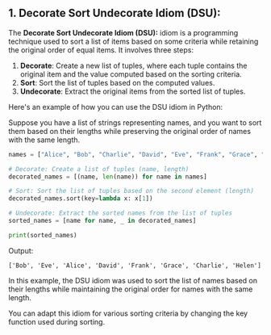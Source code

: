 




## 1. **Decorate Sort Undecorate Idiom (DSU):**
   
The **Decorate Sort Undecorate Idiom (DSU):** idiom is a programming technique used to sort a list of items based on some criteria while retaining the original order of equal items. It involves three steps:

1. **Decorate**: Create a new list of tuples, where each tuple contains the original item and the value computed based on the sorting criteria.
2. **Sort**: Sort the list of tuples based on the computed values.
3. **Undecorate**: Extract the original items from the sorted list of tuples.

Here's an example of how you can use the DSU idiom in Python:

Suppose you have a list of strings representing names, and you want to sort them based on their lengths while preserving the original order of names with the same length.

```python
names = ["Alice", "Bob", "Charlie", "David", "Eve", "Frank", "Grace", "Helen"]

# Decorate: Create a list of tuples (name, length)
decorated_names = [(name, len(name)) for name in names]

# Sort: Sort the list of tuples based on the second element (length)
decorated_names.sort(key=lambda x: x[1])

# Undecorate: Extract the sorted names from the list of tuples
sorted_names = [name for name, _ in decorated_names]

print(sorted_names)
```

Output:
```
['Bob', 'Eve', 'Alice', 'David', 'Frank', 'Grace', 'Charlie', 'Helen']
```

In this example, the DSU idiom was used to sort the list of names based on their lengths while maintaining the original order for names with the same length.

You can adapt this idiom for various sorting criteria by changing the key function used during sorting.
